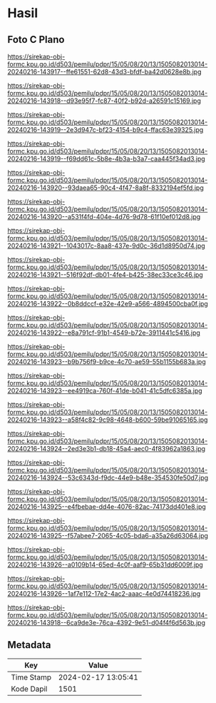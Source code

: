 # Hasil

## Foto C Plano

https://sirekap-obj-formc.kpu.go.id/d503/pemilu/pdpr/15/05/08/20/13/1505082013014-20240216-143917--ffe61551-62d8-43d3-bfdf-ba42d0628e8b.jpg

https://sirekap-obj-formc.kpu.go.id/d503/pemilu/pdpr/15/05/08/20/13/1505082013014-20240216-143918--d93e95f7-fc87-40f2-b92d-a26591c15169.jpg

https://sirekap-obj-formc.kpu.go.id/d503/pemilu/pdpr/15/05/08/20/13/1505082013014-20240216-143919--2e3d947c-bf23-4154-b9c4-ffac63e39325.jpg

https://sirekap-obj-formc.kpu.go.id/d503/pemilu/pdpr/15/05/08/20/13/1505082013014-20240216-143919--f69dd61c-5b8e-4b3a-b3a7-caa445f34ad3.jpg

https://sirekap-obj-formc.kpu.go.id/d503/pemilu/pdpr/15/05/08/20/13/1505082013014-20240216-143920--93daea65-90c4-4f47-8a8f-8332194ef5fd.jpg

https://sirekap-obj-formc.kpu.go.id/d503/pemilu/pdpr/15/05/08/20/13/1505082013014-20240216-143920--a531f4fd-404e-4d76-9d78-61f10ef012d8.jpg

https://sirekap-obj-formc.kpu.go.id/d503/pemilu/pdpr/15/05/08/20/13/1505082013014-20240216-143921--1043017c-8aa8-437e-9d0c-36d1d8950d74.jpg

https://sirekap-obj-formc.kpu.go.id/d503/pemilu/pdpr/15/05/08/20/13/1505082013014-20240216-143921--516f92df-db01-4fe4-b425-38ec33ce3c46.jpg

https://sirekap-obj-formc.kpu.go.id/d503/pemilu/pdpr/15/05/08/20/13/1505082013014-20240216-143922--0b8ddccf-e32e-42e9-a566-4894500cba0f.jpg

https://sirekap-obj-formc.kpu.go.id/d503/pemilu/pdpr/15/05/08/20/13/1505082013014-20240216-143922--e8a791cf-91b1-4549-b72e-3911441c5416.jpg

https://sirekap-obj-formc.kpu.go.id/d503/pemilu/pdpr/15/05/08/20/13/1505082013014-20240216-143923--b9b756f9-b9ce-4c70-ae59-55b1155b683a.jpg

https://sirekap-obj-formc.kpu.go.id/d503/pemilu/pdpr/15/05/08/20/13/1505082013014-20240216-143923--ee4919ca-760f-41de-b041-41c5dfc6385a.jpg

https://sirekap-obj-formc.kpu.go.id/d503/pemilu/pdpr/15/05/08/20/13/1505082013014-20240216-143923--a58f4c82-9c98-4648-b600-59be91065165.jpg

https://sirekap-obj-formc.kpu.go.id/d503/pemilu/pdpr/15/05/08/20/13/1505082013014-20240216-143924--2ed3e3b1-db18-45a4-aec0-4f83962a1863.jpg

https://sirekap-obj-formc.kpu.go.id/d503/pemilu/pdpr/15/05/08/20/13/1505082013014-20240216-143924--53c6343d-f9dc-44e9-b48e-354530fe50d7.jpg

https://sirekap-obj-formc.kpu.go.id/d503/pemilu/pdpr/15/05/08/20/13/1505082013014-20240216-143925--e4fbebae-dd4e-4076-82ac-74173dd401e8.jpg

https://sirekap-obj-formc.kpu.go.id/d503/pemilu/pdpr/15/05/08/20/13/1505082013014-20240216-143925--f57abee7-2065-4c05-bda6-a35a26d63064.jpg

https://sirekap-obj-formc.kpu.go.id/d503/pemilu/pdpr/15/05/08/20/13/1505082013014-20240216-143926--a0109b14-65ed-4c0f-aaf9-65b31dd6009f.jpg

https://sirekap-obj-formc.kpu.go.id/d503/pemilu/pdpr/15/05/08/20/13/1505082013014-20240216-143926--1af7e112-17e2-4ac2-aaac-4e0d74418236.jpg

https://sirekap-obj-formc.kpu.go.id/d503/pemilu/pdpr/15/05/08/20/13/1505082013014-20240216-143918--6ca9de3e-76ca-4392-9e51-d04f4f6d563b.jpg


## Metadata

| Key        | Value               |
| ---------- | ------------------- |
| Time Stamp | 2024-02-17 13:05:41 |
| Kode Dapil | 1501                |



